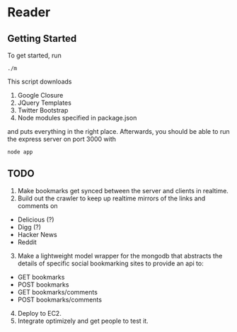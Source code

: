 # Reader

## Getting Started

To get started, run

```
./m
```

This script downloads 

1. Google Closure
2. JQuery Templates
3. Twitter Bootstrap
4. Node modules specified in package.json 

and puts everything in the right place. Afterwards, you should be able to run
the express server on port 3000 with

```
node app
```

## TODO

1. Make bookmarks get synced between the server and clients in realtime.
2. Build out the crawler to keep up realtime mirrors of the links and comments on
  * Delicious (?)
  * Digg (?)
  * Hacker News
  * Reddit
3. Make a lightweight model wrapper for the mongodb that abstracts the details
of specific social bookmarking sites to provide an api to:
  * GET bookmarks
  * POST bookmarks
  * GET bookmarks/comments
  * POST bookmarks/comments
4. Deploy to EC2.
5. Integrate optimizely and get people to test it.
